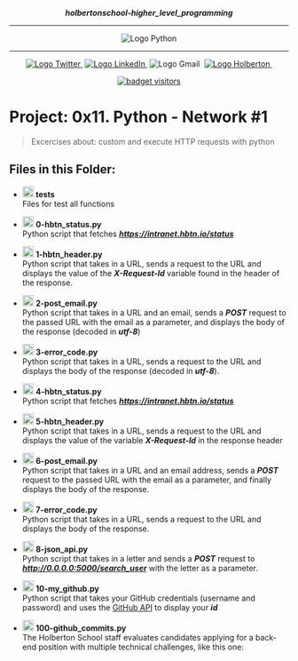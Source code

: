 <div align=center>

***holbertonschool-higher_level_programming***
<hr />
 <img src="https://www.python.org/static/community_logos/python-logo-generic.svg" alt="Logo Python" style="max-width:80%;">
 <hr />
<a href="https://twitter.com/Jepez90"><img src="https://img.shields.io/twitter/url?label=%40Jepez90&style=social&url=https%3A%2F%2Ftwitter.com%2FJepez90" alt="Logo Twitter">&nbsp;</a>
<a href="https://www.linkedin.com/in/jepez90/"><img src="https://img.shields.io/badge/jepez90-%230077B5.svg?&logo=linkedin&logoColor=white" alt="Logo LinkedIn">&nbsp;</a>
<img src="https://img.shields.io/badge/jepez90-white?style=flat&logo=gmail" alt="Logo Gmail">&nbsp;
<a href="https://twitter.com/HolbertonCOL"><img src="https://img.shields.io/badge/Holberton_School-red" alt="Logo Holberton">&nbsp;</a>

<a href="https://github.com/jepez90"><img src="https://visitor-badge.glitch.me/badge?page_id=jepez90.HigherLevelProgram.0x11&" alt="badget visitors"></a>
</div>

# Project: 0x11. Python - Network #1

> Excercises about: custom and execute HTTP requests with python

## Files in this Folder:

* <img src="https://raw.githubusercontent.com/jepez90/jepez90.github.io/master/img/Readme_media/logo_folder.svg" alt="Logo Folder" height="20"> **tests**<br />
Files for test all functions

* <img src="https://raw.githubusercontent.com/jepez90/jepez90.github.io/master/img/Readme_media/logoPythonBasic.svg" alt="Logo Python" height="20"> **0-hbtn_status.py**<br />
Python script that fetches ***https://intranet.hbtn.io/status***

* <img src="https://raw.githubusercontent.com/jepez90/jepez90.github.io/master/img/Readme_media/logoPythonBasic.svg" alt="Logo Python" height="20"> **1-hbtn_header.py**<br />
Python script that takes in a URL, sends a request to the URL and displays the value of the ***X-Request-Id*** variable found in the header of the response.

* <img src="https://raw.githubusercontent.com/jepez90/jepez90.github.io/master/img/Readme_media/logoPythonBasic.svg" alt="Logo Python" height="20"> **2-post_email.py**<br />
Python script that takes in a URL and an email, sends a ***POST*** request to the passed URL with the email as a parameter, and displays the body of the response (decoded in ***utf-8***)

* <img src="https://raw.githubusercontent.com/jepez90/jepez90.github.io/master/img/Readme_media/logoPythonBasic.svg" alt="Logo Python" height="20"> **3-error_code.py**<br />
Python script that takes in a URL, sends a request to the URL and displays the body of the response (decoded in ***utf-8***).

* <img src="https://raw.githubusercontent.com/jepez90/jepez90.github.io/master/img/Readme_media/logoPythonBasic.svg" alt="Logo Python" height="20"> **4-hbtn_status.py**<br />
Python script that fetches ***https://intranet.hbtn.io/status***

* <img src="https://raw.githubusercontent.com/jepez90/jepez90.github.io/master/img/Readme_media/logoPythonBasic.svg" alt="Logo Python" height="20"> **5-hbtn_header.py**<br />
Python script that takes in a URL, sends a request to the URL and displays the value of the variable ***X-Request-Id*** in the response header

* <img src="https://raw.githubusercontent.com/jepez90/jepez90.github.io/master/img/Readme_media/logoPythonBasic.svg" alt="Logo Python" height="20"> **6-post_email.py**<br />
Python script that takes in a URL and an email address, sends a ***POST*** request to the passed URL with the email as a parameter, and finally displays the body of the response.

* <img src="https://raw.githubusercontent.com/jepez90/jepez90.github.io/master/img/Readme_media/logoPythonBasic.svg" alt="Logo Python" height="20"> **7-error_code.py**<br />
Python script that takes in a URL, sends a request to the URL and displays the body of the response.

* <img src="https://raw.githubusercontent.com/jepez90/jepez90.github.io/master/img/Readme_media/logoPythonBasic.svg" alt="Logo Python" height="20"> **8-json_api.py**<br />
Python script that takes in a letter and sends a ***POST*** request to ***http://0.0.0.0:5000/search_user*** with the letter as a parameter.

* <img src="https://raw.githubusercontent.com/jepez90/jepez90.github.io/master/img/Readme_media/logoPythonBasic.svg" alt="Logo Python" height="20"> **10-my_github.py**<br />
Python script that takes your GitHub credentials (username and password) and uses the <a href="/rltoken/7CiInsXY2fMRZWSoHQs_TA" title="GitHub API" target="_blank">GitHub API</a> to display your ***id***

* <img src="https://raw.githubusercontent.com/jepez90/jepez90.github.io/master/img/Readme_media/logoPythonBasic.svg" alt="Logo Python" height="20"> **100-github_commits.py**<br />
The Holberton School staff evaluates candidates applying for a back-end position with multiple technical challenges, like this one:
